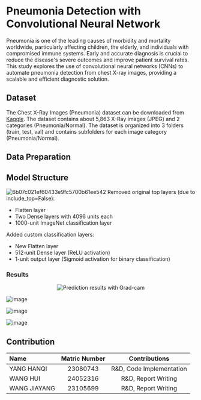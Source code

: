 # Pneumonia Detection with Convolutional Neural Network
Pneumonia is one of the leading causes of morbidity and mortality worldwide, particularly affecting children, the elderly, and individuals with compromised immune systems. Early and accurate diagnosis is crucial to reduce the disease's severe outcomes and improve patient survival rates.  This study explores the use of convolutional neural networks (CNNs) to automate pneumonia detection from chest X-ray images, providing a scalable and efficient diagnostic solution.
## Dataset
The Chest X-Ray Images (Pneumonia) dataset can be downloaded from [Kaggle](https://www.kaggle.com/datasets/paultimothymooney/chest-xray-pneumonia). The dataset contains about 5,863 X-Ray images (JPEG) and 2 categories (Pneumonia/Normal). The dataset is organized into 3 folders (train, test, val) and contains subfolders for each image category (Pneumonia/Normal). 
## Data Preparation

## Model Structure

![6b07c021ef60433e9fc5700b61ee542](https://github.com/user-attachments/assets/7868d337-27ec-49b3-9e97-ac1a5d22060e)
Removed original top layers (due to include_top=False):
- Flatten layer
- Two Dense layers with 4096 units each
- 1000-unit ImageNet classification layer

Added custom classification layers:
- New Flatten layer
- 512-unit Dense layer (ReLU activation)
- 1-unit output layer (Sigmoid activation for binary classification)


### Results

<p align="center">
  <img src="![image](https://github.com/user-attachments/assets/60478583-b222-41a8-94a4-e313c3133233)" alt="Prediction results with Grad-cam">
</p>



![image](https://github.com/user-attachments/assets/1786f24b-e861-4f45-8fa5-1f871c4757e2)

![image](https://github.com/user-attachments/assets/d183f430-9478-480e-aa0f-82780cd18b93)

![image](https://github.com/user-attachments/assets/8f881c22-deb3-4e80-a821-99be32c432f9)






## Contribution
|      Name   |     Matric Number    |     Contributions  | 
|  :--------   |  :--------:  |  :--------: |
|  YANG HANQI  |   23080743  | R&D, Code Implementation |
|  WANG HUI  |  24052316  | R&D, Report Writing |
|  WANG JIAYANG  |  23105699  | R&D, Report Writing |

